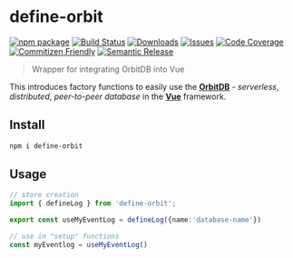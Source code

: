 # define-orbit

[![npm package][npm-img]][npm-url]
[![Build Status][build-img]][build-url]
[![Downloads][downloads-img]][downloads-url]
[![Issues][issues-img]][issues-url]
[![Code Coverage][codecov-img]][codecov-url]
[![Commitizen Friendly][commitizen-img]][commitizen-url]
[![Semantic Release][semantic-release-img]][semantic-release-url]

> Wrapper for integrating OrbitDB into Vue

This introduces factory functions to easily use the **[OrbitDB](https://github.com/orbitdb/orbit-db)** - _serverless_, _distributed_, _peer-to-peer database_ in the **[Vue](https://vuejs.org/)** framework.

## Install

```bash
npm i define-orbit
```

## Usage

```ts
// store creation
import { defineLog } from 'define-orbit';

export const useMyEventLog = defineLog({name:'database-name'})

// use in "setup" functions
const myEventlog = useMyEventLog()
```

[build-img]:https://github.com/vyachean/define-orbit/actions/workflows/release.yml/badge.svg
[build-url]:https://github.com/vyachean/define-orbit/actions/workflows/release.yml
[downloads-img]:https://img.shields.io/npm/dt/define-orbit
[downloads-url]:https://www.npmtrends.com/define-orbit
[npm-img]:https://img.shields.io/npm/v/define-orbit
[npm-url]:https://www.npmjs.com/package/define-orbit
[issues-img]:https://img.shields.io/github/issues/vyachean/define-orbit
[issues-url]:https://github.com/vyachean/define-orbit/issues
[codecov-img]:https://codecov.io/gh/vyachean/define-orbit/branch/main/graph/badge.svg
[codecov-url]:https://codecov.io/gh/vyachean/define-orbit
[semantic-release-img]:https://img.shields.io/badge/%20%20%F0%9F%93%A6%F0%9F%9A%80-semantic--release-e10079.svg
[semantic-release-url]:https://github.com/semantic-release/semantic-release
[commitizen-img]:https://img.shields.io/badge/commitizen-friendly-brightgreen.svg
[commitizen-url]:http://commitizen.github.io/cz-cli/
